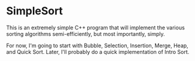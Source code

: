 SimpleSort
==========

This is an extremely simple C++ program that will implement the various sorting algorithms
semi-efficiently, but most importantly, simply.

For now, I'm going to start with Bubble, Selection, Insertion, Merge, Heap, and Quick Sort.
Later, I'll probably do a quick implementation of Intro Sort.
